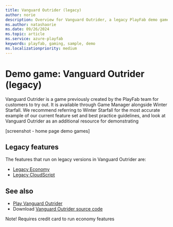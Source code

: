 ```yaml
---
title: Vanguard Outrider (legacy)
author: norie
description: Overview for Vanguard Outrider, a legacy PlayFab demo game.
ms.author: natashaorie
ms.date: 09/26/2024
ms.topic: article
ms.service: azure-playfab
keywords: playfab, gaming, sample, demo
ms.localizationpriority: medium
---
```


# Demo game: Vanguard Outrider (legacy)

Vanguard Outrider is a game previously created by the PlayFab team for customers to try out. It is available through Game Manager alongside Winter Starfall. We recommend referring to Winter Starfall for the most accurate example of our current feature set and best practice guidelines, and look at Vanguard Outrider as an additional resource for demonstrating

[screenshot - home page demo games]

## Legacy features

The features that run on legacy versions in Vanguard Outrider are:

- [Legacy Economy](../features/economy/quickstart.md)
- [Legacy CloudScript](../features/automation/cloudscript/index.md)

## See also

- [Play Vanguard Outrider](http://vanguardoutrider.com/)
- Download [Vanguard Outrider source code](https://github.com/PlayFab/vanguard-outrider)

Note! Requires credit card to run economy features
